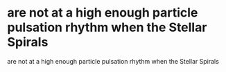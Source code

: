 # are not at a high enough particle pulsation rhythm when the Stellar Spirals

are not at a high enough particle pulsation rhythm when the Stellar Spirals